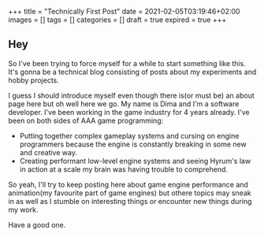 +++
title = "Technically First Post"
date = 2021-02-05T03:19:46+02:00
images = []
tags = []
categories = []
draft = true
expired = true
+++

## Hey

So I've been trying to force myself for a while to start something like this. It's gonna be a technical blog consisting of posts about my experiments and hobby projects.

I guess I should introduce myself even though there is(or must be) an about page here but oh well here we go. My name is Dima and I'm a software developer. I've been working in the game industry for 4 years already. I've been on both sides of AAA game programming:

* Putting together complex gameplay systems and cursing on engine programmers because the engine is constantly breaking in some new and creative way.
* Creating performant low-level engine systems and seeing Hyrum's law in action at a scale my brain was having trouble to comprehend.

So yeah, I'll try to keep posting here about game engine performance and animation(my favourite part of game engines) but othere topics may sneak in as well as I stumble on interesting things or encounter new things during my work.

Have a good one.

